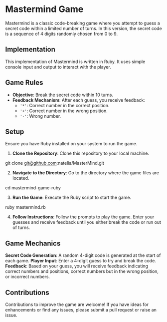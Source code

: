 # Mastermind Game

Mastermind is a classic code-breaking game where you attempt to guess a secret code within a limited number of turns. In this version, the secret code is a sequence of 4 digits randomly chosen from 0 to 9.

## Implementation

This implementation of Mastermind is written in Ruby. It uses simple console input and output to interact with the player.

## Game Rules

- **Objective**: Break the secret code within 10 turns.
- **Feedback Mechanism**: After each guess, you receive feedback:
  - `'*'`: Correct number in the correct position.
  - `'+'`: Correct number in the wrong position.
  - `'-'`: Wrong number.

## Setup

Ensure you have Ruby installed on your system to run the game.

1. **Clone the Repository**: Clone this repository to your local machine.
   
  git clone git@github.com:natelia/MasterMind.git

2. **Navigate to the Directory**: Go to the directory where the game files are located.

  cd mastermind-game-ruby

3. **Run the Game**: Execute the Ruby script to start the game.

  ruby mastermind.rb

4. **Follow Instructions**: Follow the prompts to play the game. Enter your guesses and receive feedback until you either break the code or run out of turns.

## Game Mechanics

**Secret Code Generation**: A random 4-digit code is generated at the start of each game.
**Player Input**: Enter a 4-digit guess to try and break the code.
**Feedback**: Based on your guess, you will receive feedback indicating correct numbers and positions, correct numbers but in the wrong position, or incorrect numbers.

## Contributions

Contributions to improve the game are welcome! If you have ideas for enhancements or find any issues, please submit a pull request or raise an issue.

